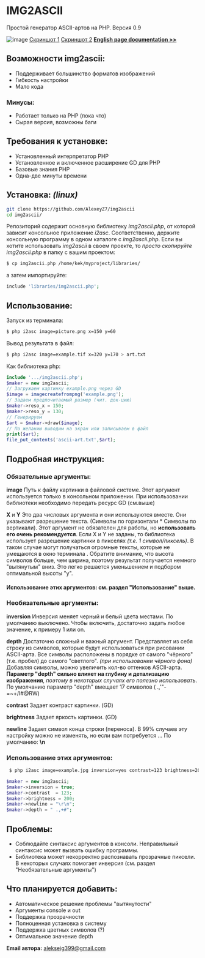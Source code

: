 # IMG2ASCII
Простой генератор ASCII-артов на PHP.
Версия 0.9

![image](https://sun9-50.userapi.com/c856032/v856032660/149b6e/Qhsmivjvjuc.jpg)
[Скриншот 1](https://sun9-21.userapi.com/c856032/v856032660/149b78/Ve4wctYXkK8.jpg)    [Скриншот 2](https://sun9-17.userapi.com/c856032/v856032660/149b8a/5LNoG-mqlHk.jpg)
__[English page documentation >>](readme.md)__

## Возможности img2ascii:
- Поддерживает большинство форматов изображений
- Гибкость настройки
- Мало кода
### Минусы:
- Работает только на PHP (пока что)
- Сырая версия, возможны баги

## Требования к установке:
- Установленный интерпретатор PHP
- Установленное и включенное расширение GD для PHP
- Базовые знания PHP
- Одна-две минуты времени

## Установка: _(linux)_
```bash
git clone https://github.com/AlexeyZ7/img2ascii
cd img2ascii/
```
Репозиторий содержит основную библиотеку *img2ascii.php*, от которой зависит консольное приложение
*i2asc*. Соответственно, держите консольную программу в одном каталоге с *img2ascii.php*. Если вы хотите использовать *img2ascii* в своем проекте, то *просто скопируйте img2ascii.php* в папку с вашим проектом:
```bash
$ cp img2ascii.php /home/kek/myproject/libraries/
```
а затем импортируйте:
```bash
include 'libraries/img2ascii.php';
```

## Использование:
Запуск из терминала:
```bash
$ php i2asc image=picture.png x=150 y=60
```
Вывод результата в файл:
```bash
$ php i2asc image=example.tif x=320 y=170 > art.txt
```
Как библиотека php:
```php
include '.../img2ascii.php';
$maker = new img2ascii;
// Загружаем картинку example.png через GD
$image = imagecreatefrompng('example.png');
// Задаем предпочитаемый размер (чит. док-цию)
$maker->reso_x = 150;
$maker->reso_y = 130;
// Генерируем
$art = $maker->draw($image);
// По желанию выводим на экран или записываем в файл
print($art);
file_put_contents('ascii-art.txt',$art);
```
## Подробная инструкция:
### Обязательные аргументы:

**image**
Путь к файлу картинки в файловой системе. Этот аргумент используется только в консольном приложении. При использовании библиотеки необходимо передать ресурс GD (см.выше)

**X** и **Y**
Это два числовых аргумента и они используются вместе. Они указывают разрешение текста.
(Символы по горизонтали \* Символы по вертикали). Этот аргумент не обязателен для работы, но **использовать его очень рекомендуется**. Если X и Y не заданы, то библиотека использует разрешение картинки в пикселях *(т.е. 1 символ/пиксель)*. В таком случае могут получаться огромные тексты, которые не умещаются в окно терминала . Обратите внимание, что высота символов больше, чем ширина, поэтому результат получается немного "вытянутым" вниз. Это легко решается уменьшением
и подбором оптимальной высоты "y".
#### Использование этих аргументов: см. раздел "Использование" выше.

###  Необязательные аргументы:
**inversion**
Инверсия меняет черный и белый цвета местами. По умолчанию выключено. Чтобы включить, достаточно задать любое значение, к примеру 1 или on.

**depth**
Достаточно сложный и важный аргумент. Представляет из себя строку из символов, которые будут использоваться при рисовании ASCII-арта. Все символы расположены в порядке от самого "чёрного" (т.е. пробел) до самого "светлого". *(при использовании чёрного фона)*
Добавляя символы, можно увеличить кол-во оттенков ASCII-арта. **Параметр "depth" сильно влияет на глубину и детализацию изображения**, *поэтому в некоторых случаях его полезно использовать*.
По умолчанию параметр "depth" вмещает 17 символов (   .,'\"-=~+/I#@RW)

**contrast**
Задает контраст картинки. (GD)

**brightness**
Задает яркость картинки. (GD)

**newline**
Задает символ конца строки (переноса). В 99% случаев эту настройку можно не изменять, но если вам потребуется ... По умолчанию: **\n**
### Использование этих аргументов:
```bash
 $ php i2asc image=example.jpg inversion=yes contrast=123 brightness=200 newline="\\n" depth=" .,+#"
 ```
 ```php
 $maker = new img2ascii;
 $maker->inversion = true;
 $maker->contrast  = 123;
 $maker->brightness = 200;
 $maker->newline = "\r\n";
 $maker->depth = " .,+#";
 ```

## Проблемы:
- Соблюдайте синтаксис аргументов в консоли. Неправильный синтаксис может
вызвать ошибку программы.
- Библиотека может некорректно распознавать прозрачные пиксели. В некоторых
случаях помогает инверсия (см. раздел "Необязательные аргументы")

##  Что планируется добавить:
- Автоматическое решение проблемы "вытянутости"
- Аргументы console и out
- Поддержка прозрачности
- Полноценная установка в систему
- Поддержка цветных символов (?)
- Оптимальное значение depth
 
 **Email автора:** alekseig399@gmail.com

